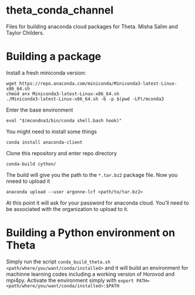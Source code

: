 # theta_conda_channel
Files for building anaconda cloud packages for Theta.
Misha Salim and Taylor Childers.

# Building a package

Install a fresh miniconda version:
```
wget https://repo.anaconda.com/miniconda/Miniconda3-latest-Linux-x86_64.sh
chmod a+x Miniconda3-latest-Linux-x86_64.sh
./Miniconda3-latest-Linux-x86_64.sh -b -p $(pwd -LP)/mconda3
```

Enter the base environment
```
eval "$(mcondna3/bin/conda shell.bash hook)"
```

You might need to install some things
```
conda install anaconda-client
```

Clone this repository and enter repo directory
```
conda-build cython/
```

The build will give you the path to the `*.tar.bz2` package file. Now you nneed to upload it
```
anaconda upload --user argonne-lcf <path/to/tar.bz2>
```

At this point it will ask for your password for anaconda cloud. You'll need to be associated with the organization to upload to it.

# Building a Python environment on Theta

Simply run the script `conda_build_theta.sh <path/where/you/want/conda/installed>` and it will build an environment for machinne learning codes including a working version of Horovod and mpi4py. Activate the environment simply with `export PATH=<path/where/you/want/conda/installed>:$PATH`


